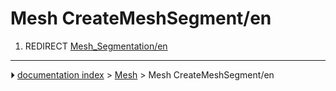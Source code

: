 # Mesh CreateMeshSegment/en
1.  REDIRECT [Mesh_Segmentation/en](Mesh_Segmentation/en.md)



---
⏵ [documentation index](../README.md) > [Mesh](Mesh_Workbench.md) > Mesh CreateMeshSegment/en
